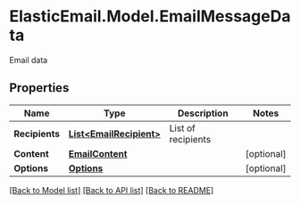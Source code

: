 # ElasticEmail.Model.EmailMessageData
Email data

## Properties

Name | Type | Description | Notes
------------ | ------------- | ------------- | -------------
**Recipients** | [**List&lt;EmailRecipient&gt;**](EmailRecipient.md) | List of recipients | 
**Content** | [**EmailContent**](EmailContent.md) |  | [optional] 
**Options** | [**Options**](Options.md) |  | [optional] 

[[Back to Model list]](../README.md#documentation-for-models) [[Back to API list]](../README.md#documentation-for-api-endpoints) [[Back to README]](../README.md)

